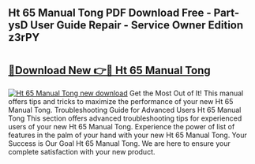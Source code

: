 ## Ht 65 Manual Tong PDF Download Free - Part-ysD User Guide Repair - Service Owner Edition z3rPY

# <h2><a href="http://bc32913.oget.top/?id=Ht+65+Manual+Tong">🔗Download New 👉🔴 Ht 65 Manual Tong</a></h2>

[![Ht 65 Manual Tong new download](https://i.imgur.com/5g1atiW.png)](http://bc32913.oget.top/?id=Ht+65+Manual+Tong)
Get the Most Out of It! This manual offers tips and tricks to maximize the performance of your new Ht 65 Manual Tong. Troubleshooting Guide for Advanced Users Ht 65 Manual Tong This section offers advanced troubleshooting tips for experienced users of your new Ht 65 Manual Tong. Experience the power of list of features in the palm of your hand with your new Ht 65 Manual Tong. Your Success is Our Goal Ht 65 Manual Tong. We are here to ensure your complete satisfaction with your new product.

